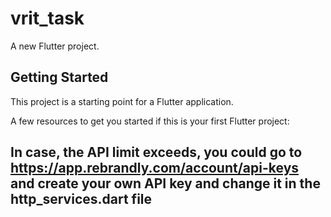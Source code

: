 # vrit_task

A new Flutter project.

## Getting Started

This project is a starting point for a Flutter application. 

A few resources to get you started if this is your first Flutter project:

## In case, the API limit exceeds, you could go to https://app.rebrandly.com/account/api-keys and create your own API key and change it in the http_services.dart file
